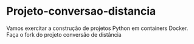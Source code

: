 # Projeto-conversao-distancia
Vamos exercitar a construção de projetos Python em containers Docker. Faça o fork do projeto conversão de distância
